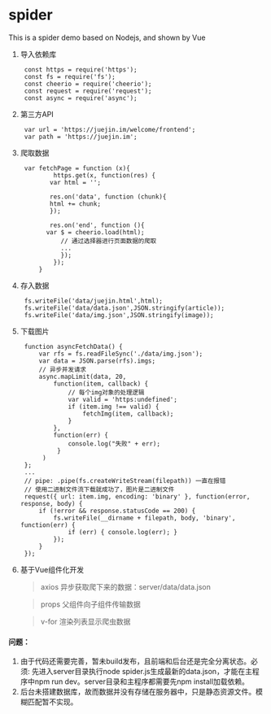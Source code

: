 # spider
This is a spider demo based on Nodejs, and shown by Vue


1. 导入依赖库  
   
   		const https = require('https');
   		const fs = require('fs');
   		const cheerio = require('cheerio');
   		const request = require('request');
		const async = require('async');
   
2. 第三方API

   		var url = 'https://juejin.im/welcome/frontend';
   		var path = 'https://juejin.im';
   
3. 爬取数据

   		var fetchPage = function (x){
	    	    https.get(x, function(res) {
		       var html = '';

		       res.on('data', function (chunk){
			   html += chunk;
		       });

		       res.on('end', function (){
			  var $ = cheerio.load(html);
        		  // 通过选择器进行页面数据的爬取
        		  ...
      		      });
    		    });
   	        }

4. 存入数据
  
  	 	fs.writeFile('data/juejin.html',html);
	 	fs.writeFile('data/data.json',JSON.stringify(article));
	 	fs.writeFile('data/img.json',JSON.stringify(image));

5. 下载图片

		function asyncFetchData() {
    		var rfs = fs.readFileSync('./data/img.json');
    		var data = JSON.parse(rfs).imgs;
			// 异步并发请求
    		async.mapLimit(data, 20,
        		function(item, callback) {
            		// 每个img对象的处理逻辑
            		var valid = 'https:undefined';
            		if (item.img !== valid) {
                		fetchImg(item, callback);
            		}
        		},
        		function(err) {
            		console.log("失败" + err);
       			 }
   			 )
		};
		...
		// pipe: .pipe(fs.createWriteStream(filepath)) 一直在报错
		// 使用二进制文件流下载就成功了，图片是二进制文件
        request({ url: item.img, encoding: 'binary' }, function(error, response, body) {
            if (!error && response.statusCode == 200) {
                fs.writeFile(__dirname + filepath, body, 'binary', function(err) {
                    if (err) { console.log(err); }
                });
            }
        });

6. 基于Vue组件化开发
	> axios 异步获取爬下来的数据：server/data/data.json
	
	> props 父组件向子组件传输数据
	
	> v-for 渲染列表显示爬虫数据
	

#### 问题： 
  1. 由于代码还需要完善，暂未build发布，且前端和后台还是完全分离状态。必须: 先进入server目录执行node spider.js生成最新的data.json，才能在主程序中npm run dev。server目录和主程序都需要先npm install加载依赖。
  2. 后台未搭建数据库，故而数据并没有存储在服务器中，只是静态资源文件。模糊匹配暂不实现。